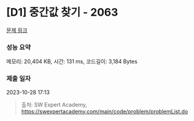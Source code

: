 # [D1] 중간값 찾기 - 2063 

[문제 링크](https://swexpertacademy.com/main/code/problem/problemDetail.do?contestProbId=AV5QPsXKA2UDFAUq) 

### 성능 요약

메모리: 20,404 KB, 시간: 131 ms, 코드길이: 3,184 Bytes

### 제출 일자

2023-10-28 17:13



> 출처: SW Expert Academy, https://swexpertacademy.com/main/code/problem/problemList.do